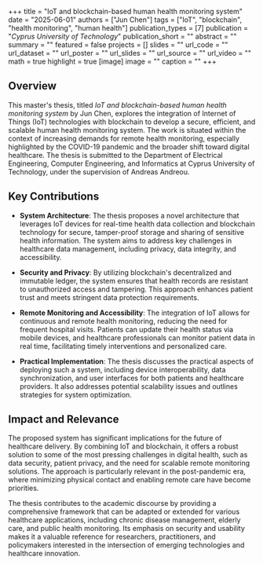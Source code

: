 +++
title = "IoT and blockchain-based human health monitoring system"
date = "2025-06-01"
authors = ["Jun Chen"]
tags = ["IoT", "blockchain", "health monitoring", "human health"]
publication_types = [7]
publication = "_Cyprus University of Technology_"
publication_short = ""
abstract = ""
summary = ""
featured = false
projects = []
slides = ""
url_code = ""
url_dataset = ""
url_poster = ""
url_slides = ""
url_source = ""
url_video = ""
math = true
highlight = true
[image]
image = ""
caption = ""
+++

## Overview

This master's thesis, titled *IoT and blockchain-based human health monitoring system* by Jun Chen, explores the integration of Internet of Things (IoT) technologies with blockchain to develop a secure, efficient, and scalable human health monitoring system. The work is situated within the context of increasing demands for remote health monitoring, especially highlighted by the COVID-19 pandemic and the broader shift toward digital healthcare. The thesis is submitted to the Department of Electrical Engineering, Computer Engineering, and Informatics at Cyprus University of Technology, under the supervision of Andreas Andreou.

## Key Contributions

- **System Architecture**: The thesis proposes a novel architecture that leverages IoT devices for real-time health data collection and blockchain technology for secure, tamper-proof storage and sharing of sensitive health information. The system aims to address key challenges in healthcare data management, including privacy, data integrity, and accessibility.

- **Security and Privacy**: By utilizing blockchain's decentralized and immutable ledger, the system ensures that health records are resistant to unauthorized access and tampering. This approach enhances patient trust and meets stringent data protection requirements.

- **Remote Monitoring and Accessibility**: The integration of IoT allows for continuous and remote health monitoring, reducing the need for frequent hospital visits. Patients can update their health status via mobile devices, and healthcare professionals can monitor patient data in real time, facilitating timely interventions and personalized care.

- **Practical Implementation**: The thesis discusses the practical aspects of deploying such a system, including device interoperability, data synchronization, and user interfaces for both patients and healthcare providers. It also addresses potential scalability issues and outlines strategies for system optimization.

## Impact and Relevance

The proposed system has significant implications for the future of healthcare delivery. By combining IoT and blockchain, it offers a robust solution to some of the most pressing challenges in digital health, such as data security, patient privacy, and the need for scalable remote monitoring solutions. The approach is particularly relevant in the post-pandemic era, where minimizing physical contact and enabling remote care have become priorities.

The thesis contributes to the academic discourse by providing a comprehensive framework that can be adapted or extended for various healthcare applications, including chronic disease management, elderly care, and public health monitoring. Its emphasis on security and usability makes it a valuable reference for researchers, practitioners, and policymakers interested in the intersection of emerging technologies and healthcare innovation.
